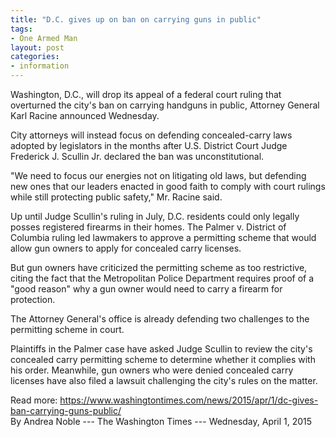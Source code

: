 ```yaml
---
title: "D.C. gives up on ban on carrying guns in public"
tags:
- One Armed Man
layout: post
categories:
- information
---
```


Washington, D.C., will drop its appeal of a federal court ruling that overturned the city's ban on carrying handguns in public, Attorney General Karl Racine announced Wednesday.

City attorneys will instead focus on defending concealed-carry laws adopted by legislators in the months after U.S. District Court Judge Frederick J. Scullin Jr. declared the ban was unconstitutional.

"We need to focus our energies not on litigating old laws, but defending new ones that our leaders enacted in good faith to comply with court rulings while still protecting public safety," Mr. Racine said.

Up until Judge Scullin's ruling in July, D.C. residents could only legally posses registered firearms in their homes. The Palmer v. District of Columbia ruling led lawmakers to approve a permitting scheme that would allow gun owners to apply for concealed carry licenses.

But gun owners have criticized the permitting scheme as too restrictive, citing the fact that the Metropolitan Police Department requires proof of a "good reason" why a gun owner would need to carry a firearm for protection.

The Attorney General's office is already defending two challenges to the permitting scheme in court.

Plaintiffs in the Palmer case have asked Judge Scullin to review the city's concealed carry permitting scheme to determine whether it complies with his order. Meanwhile, gun owners who were denied concealed carry licenses have also filed a lawsuit challenging the city's rules on the matter.

Read more: https://www.washingtontimes.com/news/2015/apr/1/dc-gives-ban-carrying-guns-public/  
By Andrea Noble --- The Washington Times --- Wednesday, April 1, 2015
